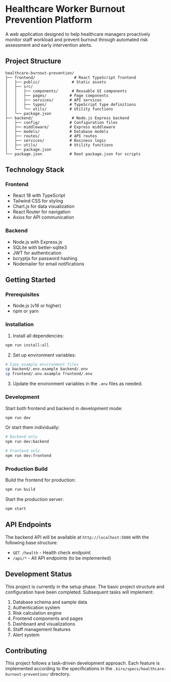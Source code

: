 # Healthcare Worker Burnout Prevention Platform

A web application designed to help healthcare managers proactively monitor staff workload and prevent burnout through automated risk assessment and early intervention alerts.

## Project Structure

```
healthcare-burnout-prevention/
├── frontend/                 # React TypeScript frontend
│   ├── public/              # Static assets
│   ├── src/
│   │   ├── components/      # Reusable UI components
│   │   ├── pages/          # Page components
│   │   ├── services/       # API services
│   │   ├── types/          # TypeScript type definitions
│   │   └── utils/          # Utility functions
│   └── package.json
├── backend/                 # Node.js Express backend
│   ├── config/             # Configuration files
│   ├── middleware/         # Express middleware
│   ├── models/             # Database models
│   ├── routes/             # API routes
│   ├── services/           # Business logic
│   ├── utils/              # Utility functions
│   └── package.json
└── package.json            # Root package.json for scripts
```

## Technology Stack

### Frontend
- React 18 with TypeScript
- Tailwind CSS for styling
- Chart.js for data visualization
- React Router for navigation
- Axios for API communication

### Backend
- Node.js with Express.js
- SQLite with better-sqlite3
- JWT for authentication
- bcryptjs for password hashing
- Nodemailer for email notifications

## Getting Started

### Prerequisites
- Node.js (v16 or higher)
- npm or yarn

### Installation

1. Install all dependencies:
```bash
npm run install:all
```

2. Set up environment variables:
```bash
# Copy example environment files
cp backend/.env.example backend/.env
cp frontend/.env.example frontend/.env
```

3. Update the environment variables in the `.env` files as needed.

### Development

Start both frontend and backend in development mode:
```bash
npm run dev
```

Or start them individually:
```bash
# Backend only
npm run dev:backend

# Frontend only
npm run dev:frontend
```

### Production Build

Build the frontend for production:
```bash
npm run build
```

Start the production server:
```bash
npm start
```

## API Endpoints

The backend API will be available at `http://localhost:5000` with the following base structure:

- `GET /health` - Health check endpoint
- `/api/*` - All API endpoints (to be implemented)

## Development Status

This project is currently in the setup phase. The basic project structure and configuration have been completed. Subsequent tasks will implement:

1. Database schema and sample data
2. Authentication system
3. Risk calculation engine
4. Frontend components and pages
5. Dashboard and visualizations
6. Staff management features
7. Alert system

## Contributing

This project follows a task-driven development approach. Each feature is implemented according to the specifications in the `.kiro/specs/healthcare-burnout-prevention/` directory.